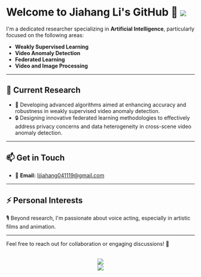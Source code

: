 # Welcome to Jiahang Li's GitHub 👋 <a href="https://komarev.com/ghpvc/?username=rekkles2&abbreviated=true" target="_blank"><img align="center" src="https://komarev.com/ghpvc/?username=rekkles2&abbreviated=true"/></a>

I'm a dedicated researcher specializing in **Artificial Intelligence**, particularly focused on the following areas:

-  **Weakly Supervised Learning**
-  **Video Anomaly Detection**
-  **Federated Learning**
-  **Video and Image Processing**

---

## 🔭 Current Research

- 🚀 Developing advanced algorithms aimed at enhancing accuracy and robustness in weakly supervised video anomaly detection.
- 🔒 Designing innovative federated learning methodologies to effectively address privacy concerns and data heterogeneity in cross-scene video anomaly detection.

---

## 📫 Get in Touch

- 📧 **Email:** [lijiahang041119@gmail.com](mailto:lijiahang041119@gmail.com)

---

## ⚡ Personal Interests

🎙️ Beyond research, I'm passionate about voice acting, especially in artistic films and animation.

---

Feel free to reach out for collaboration or engaging discussions! 🚀

<div align="center">
  <br clear="both"/>
  
 <img align="center" src="https://github-readme-stats.vercel.app/api?username=rekkles2&locale=en&line_height=33&show_icons=true&hide=prs&theme=dracula&rank_icon=github"/>
  <div ><img  src="https://github-profile-trophy.vercel.app/?username=rekkles2&theme=gruvbox&row=1&column=5&no-frame=true&no-bg=true" /><br/></div>
</div>
